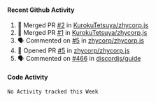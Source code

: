 #### Recent Github Activity

<!--START_SECTION:activity-->
1. 🎉 Merged PR [#2](https://github.com//KurokuTetsuya/zhycorp.js/pull/2) in [KurokuTetsuya/zhycorp.js](https://github.com//KurokuTetsuya/zhycorp.js)
2. 🎉 Merged PR [#1](https://github.com//KurokuTetsuya/zhycorp.js/pull/1) in [KurokuTetsuya/zhycorp.js](https://github.com//KurokuTetsuya/zhycorp.js)
3. 🗣 Commented on [#5](https://github.com//zhycorp/zhycorp.js/issues/5) in [zhycorp/zhycorp.js](https://github.com//zhycorp/zhycorp.js)
4. 💪 Opened PR [#5](https://github.com//zhycorp/zhycorp.js/pull/5) in [zhycorp/zhycorp.js](https://github.com//zhycorp/zhycorp.js)
5. 🗣 Commented on [#466](https://github.com//discordjs/guide/issues/466) in [discordjs/guide](https://github.com//discordjs/guide)
<!--END_SECTION:activity-->


#### Code Activity

<!--START_SECTION:waka-->
```text
No Activity tracked this Week
```
<!--END_SECTION:waka-->
